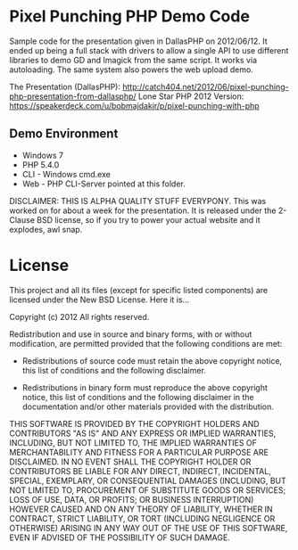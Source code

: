 Pixel Punching PHP Demo Code
================================================================================

Sample code for the presentation given in DallasPHP on 2012/06/12. It ended up
being a full stack with drivers to allow a single API to use different libraries
to demo GD and Imagick from the same script. It works via autoloading. The same
system also powers the web upload demo.

The Presentation (DallasPHP): http://catch404.net/2012/06/pixel-punching-php-presentation-from-dallasphp/
Lone Star PHP 2012 Version: https://speakerdeck.com/u/bobmajdakjr/p/pixel-punching-with-php


Demo Environment
--------------------------------------------------------------------------------
* Windows 7
* PHP 5.4.0
* CLI - Windows cmd.exe
* Web - PHP CLI-Server pointed at this folder.

DISCLAIMER: THIS IS ALPHA QUALITY STUFF EVERYPONY. This was worked on for about
a week for the presentation. It is released under the 2-Clause BSD license, so
if you try to power your actual website and it explodes, awl snap.


License
================================================================================

This project and all its files (except for specific listed components)
are licensed under the New BSD License. Here it is...

Copyright (c) 2012 All rights reserved.

Redistribution and use in source and binary forms, with or without
modification, are permitted provided that the following conditions
are met:

 * Redistributions of source code must retain the above copyright
   notice, this list of conditions and the following disclaimer.

 * Redistributions in binary form must reproduce the above copyright
   notice, this list of conditions and the following disclaimer in the
   documentation and/or other materials provided with the
   distribution.

THIS SOFTWARE IS PROVIDED BY THE COPYRIGHT HOLDERS AND CONTRIBUTORS
"AS IS" AND ANY EXPRESS OR IMPLIED WARRANTIES, INCLUDING, BUT NOT
LIMITED TO, THE IMPLIED WARRANTIES OF MERCHANTABILITY AND FITNESS FOR
A PARTICULAR PURPOSE ARE DISCLAIMED. IN NO EVENT SHALL THE COPYRIGHT
HOLDER OR CONTRIBUTORS BE LIABLE FOR ANY DIRECT, INDIRECT, INCIDENTAL,
SPECIAL, EXEMPLARY, OR CONSEQUENTIAL DAMAGES (INCLUDING, BUT NOT
LIMITED TO, PROCUREMENT OF SUBSTITUTE GOODS OR SERVICES; LOSS OF USE,
DATA, OR PROFITS; OR BUSINESS INTERRUPTION) HOWEVER CAUSED AND ON ANY
THEORY OF LIABILITY, WHETHER IN CONTRACT, STRICT LIABILITY, OR TORT
(INCLUDING NEGLIGENCE OR OTHERWISE) ARISING IN ANY WAY OUT OF THE USE
OF THIS SOFTWARE, EVEN IF ADVISED OF THE POSSIBILITY OF SUCH DAMAGE.
